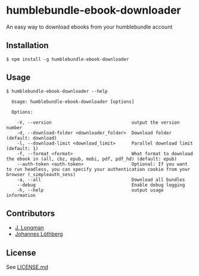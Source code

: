 <!DOCTYPE markdown><!-- markdownlint-disable no-inline-html -->
<meta charset="utf-8" content="text/markdown" lang="en">
<!-- -## editors ## (emacs/sublime) -*- coding: utf8-nix; tab-width: 2; mode: markdown; indent-tabs-mode: nil; basic-offset: 2; st-word_wrap: 'true' -*- ## (jEdit) :tabSize=2:indentSize=2:mode=markdown: ## (notepad++) vim:tabstop=2:syntax=markdown:expandtab:smarttab:softtabstop=2 ## modeline (see <https://archive.is/djTUD>@@<http://webcitation.org/66W3EhCAP> ) -->
<!-- spell-checker:ignore expandtab markdownlint modeline smarttab softtabstop -->

<!-- spell-checker:words Longman Löthberg -->
<!-- spell-checker:ignore humblebundle epub mobi sess simpleauth -->

# humblebundle-ebook-downloader

An easy way to download ebooks from your humblebundle account

## Installation

```shell
$ npm install -g humblebundle-ebook-downloader
```

## Usage

```shell
$ humblebundle-ebook-downloader --help

  Usage: humblebundle-ebook-downloader [options]

  Options:

    -V, --version                              output the version number
    -d, --download-folder <downloader_folder>  Download folder (default: download)
    -l, --download-limit <download_limit>      Parallel download limit (default: 1)
    -f, --format <format>                      What format to download the ebook in (all, cbz, epub, mobi, pdf, pdf_hd) (default: epub)
    --auth-token <auth-token>                  Optional: If you want to run headless, you can specify your authentication cookie from your browser (_simpleauth_sess)
    -a, --all                                  Download all bundles
    --debug                                    Enable debug logging
    -h, --help                                 output usage information
```

## Contributors
- [J. Longman](https://github.com/jlongman)
- [Johannes Löthberg](https://github.com/kyrias)

## License
See [LICENSE.md](LICENSE.md)
